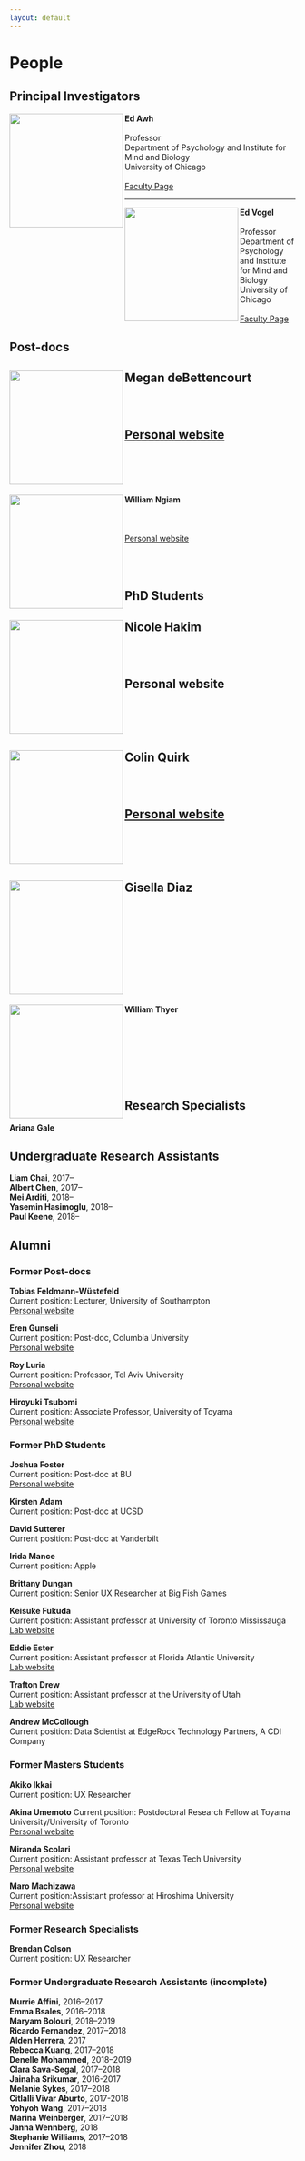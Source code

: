 ```yaml
---
layout: default
---
```


# People

## Principal Investigators

<img align="left" width="200" src="/files/images/awh.jpg">**Ed Awh** <br></br>
Professor  
Department of Psychology and Institute for Mind and Biology  
University of Chicago  <br></br>
[Faculty Page](https://imb.uchicago.edu/directory/edward-awh-phd)

---

<img align="left" width="200" src="/files/images/vogel.jpg">**Ed Vogel** <br></br>
Professor  
Department of Psychology and Institute for Mind and Biology  
University of Chicago  <br></br>
[Faculty Page](https://imb.uchicago.edu/directory/edward-vogel-phd)

## Post-docs

<img align="left" width="200" src="/files/images/debettencourt.jpg">**Megan deBettencourt** <br></br>
<br></br>
[Personal website](http://home.uchicago.edu/~debetten/)
<br></br>
<br></br>
---

<img align="left" width="200" src="/files/images/ngiam.jpg">**William Ngiam** <br></br>
<br></br>
[Personal website](https://williamngiam.github.io/)
<br></br>
<br></br>

## PhD Students

<img align="left" width="200" src="/files/images/hakim.jpg">**Nicole Hakim** <br></br>
<br></br>
Personal website
<br></br>
<br></br>
---

<img align="left" width="200" src="/files/images/quirk.png">**Colin Quirk** <br></br>
<br></br>
[Personal website](http://colinquirk.com/)
<br></br>
<br></br>
---

<img align="left" width="200" src="/files/images/square.png">**Gisella Diaz** <br></br>
<br></br>
<br></br>
<br></br>
---

<img align="left" width="200" src="/files/images/squares.png">**William Thyer** <br></br>
<br></br>
<br></br>
<br></br>

## Research Specialists

**Ariana Gale**

## Undergraduate Research Assistants

**Liam Chai**, 2017–  
**Albert Chen**, 2017–  
**Mei Arditi**, 2018–  
**Yasemin Hasimoglu**, 2018–  
**Paul Keene**, 2018–  

## Alumni

### Former Post-docs

**Tobias Feldmann-Wüstefeld**  
Current position: Lecturer, University of Southampton  
[Personal website](http://feldmann-wuestefeld.de/)

**Eren Gunseli**  
Current position: Post-doc, Columbia University  
[Personal website](https://www.erengunseli.com/)

**Roy Luria**  
Current position: Professor, Tel Aviv University  
[Personal website](http://people.socsci.tau.ac.il/mu/royluria/)

**Hiroyuki Tsubomi**  
Current position: Associate Professor, University of Toyama  
[Personal website](https://sites.google.com/site/htsubomi/)

### Former PhD Students

**Joshua Foster**  
Current position: Post-doc at BU  
[Personal website](https://joshuajfoster.github.io/)

**Kirsten Adam**  
Current position: Post-doc at UCSD

**David Sutterer**  
Current position: Post-doc at Vanderbilt

**Irida Mance**  
Current position: Apple

**Brittany Dungan**  
Current position: Senior UX Researcher at Big Fish Games

**Keisuke Fukuda**  
Current position: Assistant professor at University of Toronto Mississauga  
[Lab website](https://fukudalab.org/)

**Eddie Ester**  
Current position: Assistant professor at Florida Atlantic University  
[Lab website](https://www.esterlabfau.com/)

**Trafton Drew**  
Current position: Assistant professor at the University of Utah  
[Lab website](http://aval.psych.utah.edu/)

**Andrew McCollough**  
Current position: Data Scientist at EdgeRock Technology Partners, A CDI Company

### Former Masters Students

**Akiko Ikkai**  
Current position: UX Researcher

**Akina Umemoto** 
Current position: Postdoctoral Research Fellow at Toyama University/University of Toronto  
[Personal website](https://www.researchgate.net/profile/Akina_Umemoto)

**Miranda Scolari**  
Current position: Assistant professor at Texas Tech University  
[Personal website](https://www.depts.ttu.edu/psy/people/mscolari/)

**Maro Machizawa**  
Current position:Assistant professor at Hiroshima University  
[Personal website](https://sites.google.com/site/maromachizawa/Home)

### Former Research Specialists

**Brendan Colson**  
Current position: UX Researcher

### Former Undergraduate Research Assistants (incomplete)

**Murrie Affini**, 2016–2017  
**Emma Bsales**, 2016–2018  
**Maryam Bolouri**, 2018–2019  
**Ricardo Fernandez**, 2017–2018  
**Alden Herrera**, 2017  
**Rebecca Kuang**, 2017–2018  
**Denelle Mohammed**, 2018–2019  
**Clara Sava-Segal**, 2017–2018  
**Jainaha Srikumar**, 2016-2017  
**Melanie Sykes**, 2017–2018  
**Citlalli Vivar Aburto**, 2017-2018  
**Yohyoh Wang**, 2017–2018  
**Marina Weinberger**, 2017–2018  
**Janna Wennberg**, 2018  
**Stephanie Williams**, 2017–2018  
**Jennifer Zhou**, 2018  
